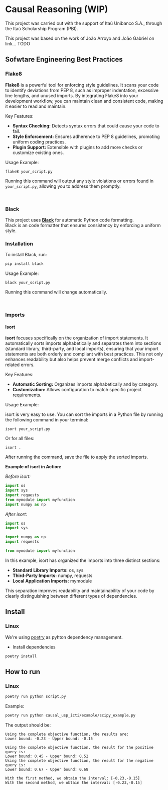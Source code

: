 # Causal Reasoning (WIP)

This project was carried out with the support of Itaú Unibanco S.A., through the Itaú Scholarship Program (PBI).

This project was based on the work of João Arroyo and João Gabriel on link... TODO

## Sofwtare Engineering Best Practices

<a name="flake8"></a>
### Flake8 
**Flake8** is a powerful tool for enforcing style guidelines. It scans your code to identify deviations from PEP 8, such as improper indentation, excessive line lengths, and unused imports. By integrating Flake8 into your development workflow, you can maintain clean and consistent code, making it easier to read and maintain.

Key Features:
- **Syntax Checking:** Detects syntax errors that could cause your code to fail.
- **Style Enforcement:** Ensures adherence to PEP 8 guidelines, promoting uniform coding practices.
- **Plugin Support:** Extensible with plugins to add more checks or customize existing ones.

Usage Example:

```shell
flake8 your_script.py
```

Running this command will output any style violations or errors found in `your_script.py`, allowing you to address them promptly.

<br>


<a name="black"></a>
### Black 
This project uses **[Black](https://black.readthedocs.io/en/stable/)** for automatic Python code formatting.  
Black is an code formatter that ensures consistency by enforcing a uniform style.  

### **Installation**  
To install Black, run:  
```bash
pip install black
```

Usage Example:

```shell
black your_script.py
```

Running this command will change automatically.

<br>

### Imports

#### Isort
**isort** focuses specifically on the organization of import statements. It automatically sorts imports alphabetically and separates them into sections (standard library, third-party, and local imports), ensuring that your import statements are both orderly and compliant with best practices. This not only enhances readability but also helps prevent merge conflicts and import-related errors.

Key Features:
- **Automatic Sorting:** Organizes imports alphabetically and by category.
- **Customization:** Allows configuration to match specific project requirements.

Usage Example:

isort is very easy to use. You can sort the imports in a Python file by running the following command in your terminal:

```shell
isort your_script.py
```

Or for all files:
```shell
isort .
```

After running the command, save the file to apply the sorted imports.

**Example of isort in Action:**

_Before isort:_
```python
import os
import sys
import requests
from mymodule import myfunction
import numpy as np
```

_After isort:_

```python
import os
import sys

import numpy as np
import requests

from mymodule import myfunction
```

In this example, isort has organized the imports into three distinct sections:
- **Standard Library Imports:** os, sys
- **Third-Party Imports:** numpy, requests
- **Local Application Imports:** mymodule

This separation improves readability and maintainability of your code by clearly distinguishing between different types of dependencies.

## Install
### Linux
We're using [poetry](https://python-poetry.org/docs/) as pyhton dependency management.

<!-- - Activate poetry virtual environment
```bash
poetry shell
``` -->
- Install dependencies
```bash
poetry install
```

## How to run
### Linux
<!-- - Activate poetry virtual environment
```bash
poetry shell
``` -->

```bash
poetry run python script.py
```

Example:
```bash
poetry run python causal_usp_icti/example/scipy_example.py
```
The output should be:
```
Using the complete objective function, the results are:
Lower bound: -0.23 - Upper bound: -0.15

Using the complete objective function, the result for the positive query is:
Lower bound: 0.45 - Upper bound: 0.52
Using the complete objective function, the result for the negative query is:
Lower bound: 0.67 - Upper bound: 0.68

With the first method, we obtain the interval: [-0.23,-0.15]
With the second method, we obtain the interval: [-0.23,-0.15]
```

<!-- - To exit the poetry virtual environment run:

```bash
exit
```
or

```bash
deactivate
``` -->
